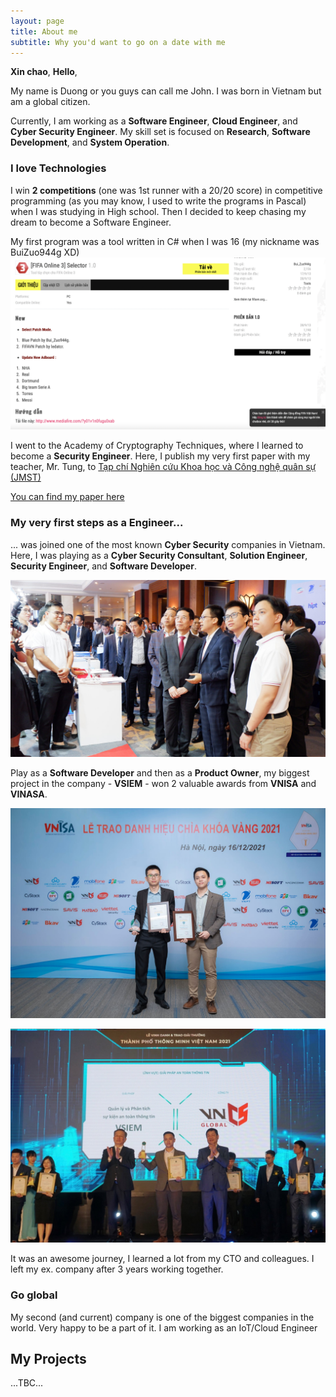 ```yaml
---
layout: page
title: About me
subtitle: Why you'd want to go on a date with me
---
```


**Xin chao**, **Hello**,

My name is Duong or you guys can call me John. I was born in Vietnam but am a global citizen.

Currently, I am working as a **Software Engineer**, **Cloud Engineer**, and **Cyber Security Engineer**. My skill set is focused on **Research**, **Software Development**, and **System Operation**.

### I love Technologies
I win **2 competitions** (one was 1st runner with a 20/20 score) in competitive programming (as you may know, I used to write the programs in Pascal) when I was studying in High school. Then I decided to keep chasing my dream to become a Software Engineer.

My first program was a tool written in C# when I was 16 (my nickname was BuiZuo944g XD)
![](assets/img/my-first-program.png)

I went to the Academy of Cryptography Techniques, where I learned to become a **Security Engineer**. Here, I publish my very first paper with my teacher, Mr. Tung, to [Tạp chí Nghiên cứu Khoa học và Công nghệ quân sự (JMST)](https://www.jmst.info)

[You can find my paper here](assets/paper/masked-aes-paper.pdf)

### My very first steps as a Engineer...
... was joined one of the most known **Cyber Security** companies in Vietnam. Here, I was playing as a **Cyber Security Consultant**, **Solution Engineer**, **Security Engineer**, and **Software Developer**.

![](assets/img/work-in-vncs.jpeg)

Play as a **Software Developer** and then as a **Product Owner**, my biggest project in the company - **VSIEM** - won 2 valuable awards from **VNISA** and **VINASA**.

![](assets/img/vnisa-with-vsiem-1.jpeg)

![](assets/img/vinasa-with-vsiem-1.jpeg)

It was an awesome journey, I learned a lot from my CTO and colleagues. I left my ex. company after 3 years working together.

### Go global
My second (and current) company is one of the biggest companies in the world. Very happy to be a part of it. 
I am working as an IoT/Cloud Engineer

## My Projects
...TBC...
